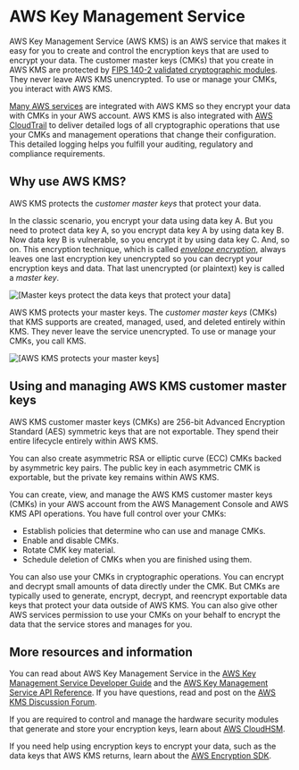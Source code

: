 # AWS Key Management Service<a name="awscryp-service-kms"></a>

AWS Key Management Service \(AWS KMS\) is an AWS service that makes it easy for you to create and control the encryption keys that are used to encrypt your data\. The customer master keys \(CMKs\) that you create in AWS KMS are protected by [FIPS 140\-2 validated cryptographic modules](https://csrc.nist.gov/projects/cryptographic-module-validation-program/Certificate/3139)\. They never leave AWS KMS unencrypted\. To use or manage your CMKs, you interact with AWS KMS\.

[Many AWS services](https://docs.aws.amazon.com/kms/latest/developerguide/service-integration.html) are integrated with AWS KMS so they encrypt your data with CMKs in your AWS account\. AWS KMS is also integrated with [AWS CloudTrail](https://docs.aws.amazon.com/awscloudtrail/latest/userguide/) to deliver detailed logs of all cryptographic operations that use your CMKs and management operations that change their configuration\. This detailed logging helps you fulfill your auditing, regulatory and compliance requirements\.

## Why use AWS KMS?<a name="awscryp-service-kms-why"></a>

AWS KMS protects the *customer master keys* that protect your data\. 

In the classic scenario, you encrypt your data using data key A\. But you need to protect data key A, so you encrypt data key A by using data key B\. Now data key B is vulnerable, so you encrypt it by using data key C\. And, so on\. This encryption technique, which is called *[envelope encryption](https://docs.aws.amazon.com/kms/latest/developerguide/concepts.html#enveloping)*, always leaves one last encryption key unencrypted so you can decrypt your encryption keys and data\. That last unencrypted \(or plaintext\) key is called a *master key*\. 

![\[Master keys protect the data keys that protect your data\]](http://docs.aws.amazon.com/crypto/latest/userguide/images/key-hierarchy-master.png)

AWS KMS protects your master keys\. The *customer master keys* \(CMKs\) that KMS supports are created, managed, used, and deleted entirely within KMS\. They never leave the service unencrypted\. To use or manage your CMKs, you call KMS\.

![\[AWS KMS protects your master keys\]](http://docs.aws.amazon.com/crypto/latest/userguide/images/key-hierarchy-cmk.png)

## Using and managing AWS KMS customer master keys<a name="awscryp-service-kms-using-and-managing"></a>

AWS KMS customer master keys \(CMKs\) are 256\-bit Advanced Encryption Standard \(AES\) symmetric keys that are not exportable\. They spend their entire lifecycle entirely within AWS KMS\.

You can also create asymmetric RSA or elliptic curve \(ECC\) CMKs backed by asymmetric key pairs\. The public key in each asymmetric CMK is exportable, but the private key remains within AWS KMS\.

You can create, view, and manage the AWS KMS customer master keys \(CMKs\) in your AWS account from the AWS Management Console and AWS KMS API operations\. You have full control over your CMKs:
+ Establish policies that determine who can use and manage CMKs\. 
+ Enable and disable CMKs\. 
+ Rotate CMK key material\.
+ Schedule deletion of CMKs when you are finished using them\.

You can also use your CMKs in cryptographic operations\. You can encrypt and decrypt small amounts of data directly under the CMK\. But CMKs are typically used to generate, encrypt, decrypt, and reencrypt exportable data keys that protect your data outside of AWS KMS\. You can also give other AWS services permission to use your CMKs on your behalf to encrypt the data that the service stores and manages for you\.

## More resources and information<a name="awscryp-service-kms-more-info"></a>

You can read about AWS Key Management Service in the [AWS Key Management Service Developer Guide](https://docs.aws.amazon.com/kms/latest/developerguide/) and the [AWS Key Management Service API Reference](https://docs.aws.amazon.com/kms/latest/APIReference/)\. If you have questions, read and post on the [AWS KMS Discussion Forum](https://forums.aws.amazon.com/forum.jspa?forumID=182)\.

If you are required to control and manage the hardware security modules that generate and store your encryption keys, learn about [AWS CloudHSM](awscryp-service-hsm.md)\.

If you need help using encryption keys to encrypt your data, such as the data keys that AWS KMS returns, learn about the [AWS Encryption SDK](awscryp-service-encrypt.md)\. 